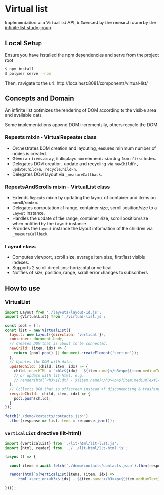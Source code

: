 # Virtual list

Implementation of a Virtual list API, influenced by the research done by the [infinite list study group](https://github.com/domenic/infinite-list-study-group).

## Local Setup

Ensure you have installed the npm dependencies and serve from the project root
```sh
$ npm install
$ polymer serve --npm
```
Then, navigate to the url: http://localhost:8081/components/virtual-list/

## Concepts and Domain

An infinite list optimizes the rendering of DOM according to the visible area and available data.

Some implementations append DOM incrementally, others recycle the DOM.

### Repeats mixin - VirtualRepeater class

- Orchestrates DOM creation and layouting, ensures minimum number of nodes is created.
- Given an `items` array, it displays `num` elements starting from `first` index.
- Delegates DOM creation, update and recycling via `newChildFn, updateChildFn, recycleChildFn`.
- Delegates DOM layout via `_measureCallback`.


### RepeatsAndScrolls mixin - VirtualList class

- Extends `Repeats` mixin by updating the layout of container and items on scroll/resize.
- Delegates computation of range, container size, scroll position/size to a `Layout` instance.
- Handles the update of the range, container size, scroll position/size when notified by the `Layout` instance.
- Provides the `Layout` instance the layout information of the children via `_measureCallback`.

### Layout class

- Computes viewport, scroll size, average item size, first/last visible indexes.
- Supports 2 scroll directions: horizontal or vertical
- Notifies of size, position, range, scroll error changes to subscribers

## How to use

### VirtualList

```js 
import Layout from './layouts/layout-1d.js';
import {VirtualList} from './virtual-list.js';

const pool = [];
const list = new VirtualList({
  layout: new Layout({direction: 'vertical'}),
  container: document.body,
  // Creates DOM that is about to be connected.
  newChild: (item, idx) => {
    return (pool.pop() || document.createElement('section'));
  },
  // Updates the DOM with data.
  updateChild: (child, item, idx) => {
    child.innerHTML = `<h3>${idx} - ${item.name}</h3><p>${item.mediumText}</p>`;
    // or update with lit-html, e.g.
    // render(html`<h3>${idx} - ${item.name}</h3><p>${item.mediumText}</p>`, child);
  },
  // Collects DOM that is offscreen instead of disconnecting & trashing it.
  recycleChild: (child, item, idx) => {
    pool.push(child);
  }
});

fetch('./demo/contacts/contacts.json')
  .then(response => list.items = response.json());

```

### `verticalList` directive (lit-html)

```js 
import {verticalList} from './lit-html/lit-list.js';
import {html, render} from '../../lit-html/lit-html.js';

(async () => {

  const items = await fetch('./demo/contacts/contacts.json').then(response => response.json());

  render(html`${verticalList(items, (item, idx) => 
      html`<section><h3>${idx} - ${item.name}</h3><p>${item.mediumText}</p></section>`)}`, document.body);

})();

```
